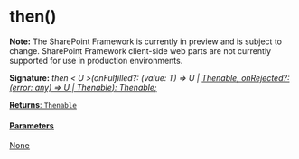 # then()
**Note:** The SharePoint Framework is currently in preview and is subject to change. SharePoint Framework client-side web parts are not currently supported for use in production environments.





**Signature:** _then < U >(onFulfilled?: (value: T) => U | [Thenable](../../es6-promise.api/interface/thenable.md)<U>, onRejected?: (error: any) => U | Thenable<U>): Thenable<U>;_

**Returns**: [`Thenable`](../../es6-promise.api/interface/thenable.md)<U>





#### Parameters
None


